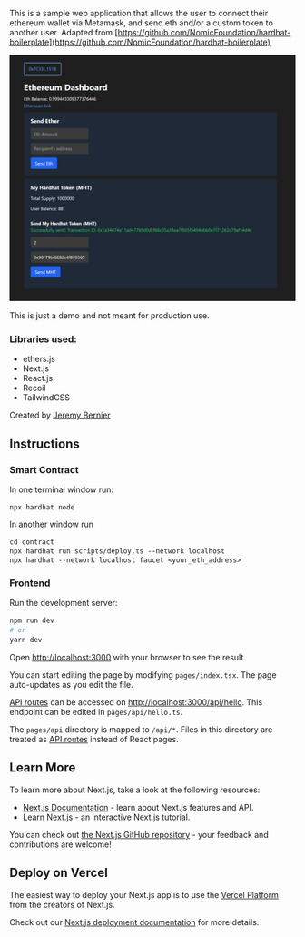 This is a sample web application that allows the user to connect their ethereum wallet via Metamask, and send eth and/or a custom token to another user. Adapted from [https://github.com/NomicFoundation/hardhat-boilerplate](https://github.com/NomicFoundation/hardhat-boilerplate)

![Picture](./demo-pic.png)

This is just a demo and not meant for production use.

### Libraries used:

- ethers.js
- Next.js
- React.js
- Recoil
- TailwindCSS

Created by [Jeremy Bernier](https://github.com/JeremyBernier)

## Instructions

### Smart Contract

In one terminal window run:

```
npx hardhat node
```

In another window run

```
cd contract
npx hardhat run scripts/deploy.ts --network localhost
npx hardhat --network localhost faucet <your_eth_address>
```
### Frontend

Run the development server:

```bash
npm run dev
# or
yarn dev
```

Open [http://localhost:3000](http://localhost:3000) with your browser to see the result.

You can start editing the page by modifying `pages/index.tsx`. The page auto-updates as you edit the file.

[API routes](https://nextjs.org/docs/api-routes/introduction) can be accessed on [http://localhost:3000/api/hello](http://localhost:3000/api/hello). This endpoint can be edited in `pages/api/hello.ts`.

The `pages/api` directory is mapped to `/api/*`. Files in this directory are treated as [API routes](https://nextjs.org/docs/api-routes/introduction) instead of React pages.

## Learn More

To learn more about Next.js, take a look at the following resources:

- [Next.js Documentation](https://nextjs.org/docs) - learn about Next.js features and API.
- [Learn Next.js](https://nextjs.org/learn) - an interactive Next.js tutorial.

You can check out [the Next.js GitHub repository](https://github.com/vercel/next.js/) - your feedback and contributions are welcome!

## Deploy on Vercel

The easiest way to deploy your Next.js app is to use the [Vercel Platform](https://vercel.com/new?utm_medium=default-template&filter=next.js&utm_source=create-next-app&utm_campaign=create-next-app-readme) from the creators of Next.js.

Check out our [Next.js deployment documentation](https://nextjs.org/docs/deployment) for more details.
